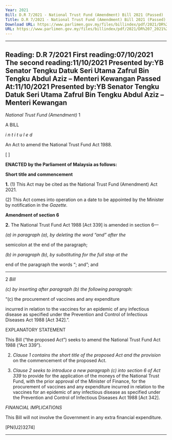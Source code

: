 ```yaml
---
Year: 2021
Bill: D.R 7/2021 - National Trust Fund (Amendment) Bill 2021 (Passed)
Title: D.R 7/2021 - National Trust Fund (Amendment) Bill 2021 (Passed)
Download URL: https://www.parlimen.gov.my/files/billindex/pdf/2021/DR%207_2021%20-%20eng.pdf
URL: https://www.parlimen.gov.my/files/billindex/pdf/2021/DR%207_2021%20-%20eng.pdf
---
```

---
Reading:
D.R 7/2021
First reading:07/10/2021
The second reading:11/10/2021
Presented by:YB Senator Tengku Datuk Seri Utama Zafrul Bin Tengku Abdul Aziz – Menteri Kewangan
Passed At:11/10/2021
Presented by:YB Senator Tengku Datuk Seri Utama Zafrul Bin Tengku Abdul Aziz – Menteri Kewangan
---

_National Trust Fund (Amendment)_ 1

A BILL

_i n t i t u l e d_

An Act to amend the National Trust Fund Act 1988.

[ ]

**ENACTED by the Parliament of Malaysia as follows:**

**Short title and commencement**

**1.** (1) This Act may be cited as the National Trust Fund
(Amendment) Act 2021.

(2) This Act comes into operation on a date to be appointed
by the Minister by notification in the _Gazette._

**Amendment of section 6**

**2.** The National Trust Fund Act 1988 [Act 339] is amended in
section 6—

_(a) in paragraph_ _(a), by deleting the word “and” after the_

semicolon at the end of the paragraph;

_(b) in paragraph_ _(b), by substituting for the full stop at the_

end of the paragraph the words “; and”; and


-----

2 _Bill_

_(c) by inserting after paragraph (b) the following paragraph:_

“(c) the procurement of vaccines and any expenditure

incurred in relation to the vaccines for an epidemic
of any infectious disease as specified under the
Prevention and Control of Infectious Diseases
Act 1988 [Act 342].”.

EXPLANATORY STATEMENT

This Bill (“the proposed Act”) seeks to amend the National Trust Fund
Act 1988 (“Act 339”).

2. _Clause 1 contains the short title of the proposed Act and the provision_
on the commencement of the proposed Act.

3. _Clause 2 seeks to introduce a new paragraph (c) into section 6 of Act 339_
to provide for the application of the moneys of the National Trust Fund, with
the prior approval of the Minister of Finance, for the procurement of vaccines
and any expenditure incurred in relation to the vaccines for an epidemic of any
infectious disease as specified under the Prevention and Control of Infectious
Diseases Act 1988 [Act 342].

_FINANCIAL IMPLICATIONS_

This Bill will not involve the Government in any extra financial expenditure.

[PN(U2)3274]


-----

